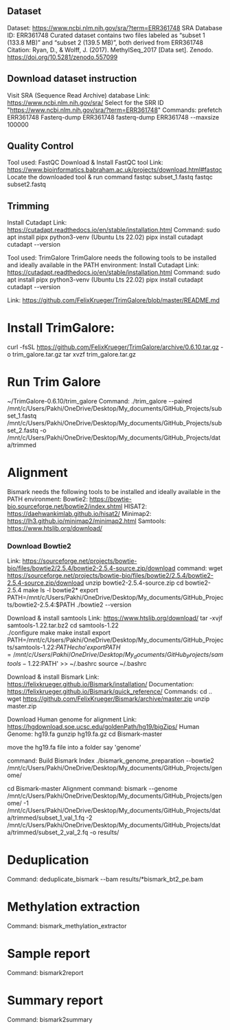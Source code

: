 ## Dataset

Dataset: https://www.ncbi.nlm.nih.gov/sra/?term=ERR361748
SRA Database ID: ERR361748
Curated dataset contains two files labeled as “subset 1 (133.8 MB)” and “subset 2 (139.5 MB)”, both derived from ERR361748
Citation: Ryan, D., & Wolff, J. (2017). MethylSeq_2017 [Data set]. Zenodo. https://doi.org/10.5281/zenodo.557099

## Download dataset instruction
Visit SRA (Sequence Read Archive) database 
Link: https://www.ncbi.nlm.nih.gov/sra/
Select for the SRR ID "https://www.ncbi.nlm.nih.gov/sra/?term=ERR361748"
Commands: 
prefetch ERR361748
Fasterq-dump ERR361748
fasterq-dump ERR361748 --maxsize 100000

## Quality Control
Tool used: FastQC
Download & Install FastQC tool 
Link: https://www.bioinformatics.babraham.ac.uk/projects/download.html#fastqc
Locate the downloaded tool & run command 
fastqc subset_1.fastq
fastqc subset2.fastq

## Trimming
Install Cutadapt 
Link: https://cutadapt.readthedocs.io/en/stable/installation.html
Command: 
sudo apt install pipx python3-venv (Ubuntu Lts 22.02)
pipx install cutadapt
cutadapt --version

Tool used: TrimGalore 
TrimGalore needs the following tools to be installed and ideally available in the PATH environment:
Install Cutadapt 
Link: https://cutadapt.readthedocs.io/en/stable/installation.html
Command: 
sudo apt install pipx python3-venv (Ubuntu Lts 22.02)
pipx install cutadapt
cutadapt --version

Link: https://github.com/FelixKrueger/TrimGalore/blob/master/README.md
# Install TrimGalore: 
curl -fsSL https://github.com/FelixKrueger/TrimGalore/archive/0.6.10.tar.gz -o trim_galore.tar.gz
tar xvzf trim_galore.tar.gz
# Run Trim Galore
~/TrimGalore-0.6.10/trim_galore
Command: ./trim_galore --paired /mnt/c/Users/Pakhi/OneDrive/Desktop/My_documents/GitHub_Projects/subset_1.fastq /mnt/c/Users/Pakhi/OneDrive/Desktop/My_documents/GitHub_Projects/subset_2.fastq -o /mnt/c/Users/Pakhi/OneDrive/Desktop/My_documents/GitHub_Projects/data/trimmed

# Alignment
Bismark needs the following tools to be installed and ideally available in the PATH environment:
Bowtie2: https://bowtie-bio.sourceforge.net/bowtie2/index.shtml
HISAT2: https://daehwankimlab.github.io/hisat2/
Minimap2: https://lh3.github.io/minimap2/minimap2.html
Samtools: https://www.htslib.org/download/

### Download Bowtie2 
Link: https://sourceforge.net/projects/bowtie-bio/files/bowtie2/2.5.4/bowtie2-2.5.4-source.zip/download
command: wget https://sourceforge.net/projects/bowtie-bio/files/bowtie2/2.5.4/bowtie2-2.5.4-source.zip/download
unzip bowtie2-2.5.4-source.zip
cd bowtie2-2.5.4
make
ls -l bowtie2*
export PATH=/mnt/c/Users/Pakhi/OneDrive/Desktop/My_documents/GitHub_Projects/bowtie2-2.5.4:$PATH
./bowtie2 --version

Download & install samtools
Link: https://www.htslib.org/download/
tar -xvjf samtools-1.22.tar.bz2
cd samtools-1.22   
./configure 
make
make install
export PATH=/mnt/c/Users/Pakhi/OneDrive/Desktop/My_documents/GitHub_Projects/samtools-1.22:$PATH
echo 'export PATH=/mnt/c/Users/Pakhi/OneDrive/Desktop/My_documents/GitHub_Projects/samtools-1.22:$PATH' >> ~/.bashrc
source ~/.bashrc

Download & install Bismark
Link: https://felixkrueger.github.io/Bismark/installation/
Documentation: https://felixkrueger.github.io/Bismark/quick_reference/
Commands:
cd ..
wget https://github.com/FelixKrueger/Bismark/archive/master.zip
unzip master.zip

Download Human genome for alignment
Link: https://hgdownload.soe.ucsc.edu/goldenPath/hg19/bigZips/
Human Genome: hg19.fa
gunzip hg19.fa.gz
cd Bismark-master

move the hg19.fa file into a folder say 'genome'

command: Build Bismark Index
./bismark_genome_preparation --bowtie2 /mnt/c/Users/Pakhi/OneDrive/Desktop/My_documents/GitHub_Projects/genome/

cd Bismark-master
Alignment command: 
bismark --genome /mnt/c/Users/Pakhi/OneDrive/Desktop/My_documents/GitHub_Projects/genome/ -1 /mnt/c/Users/Pakhi/OneDrive/Desktop/My_documents/GitHub_Projects/data/trimmed/subset_1_val_1.fq -2 /mnt/c/Users/Pakhi/OneDrive/Desktop/My_documents/GitHub_Projects/data/trimmed/subset_2_val_2.fq -o results/

# Deduplication
Command:
deduplicate_bismark --bam results/*bismark_bt2_pe.bam

# Methylation extraction
Command:
bismark_methylation_extractor


# Sample report
Command:
bismark2report


# Summary report
Command:
bismark2summary





